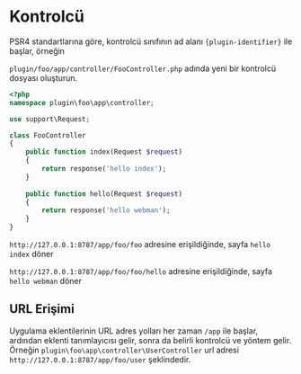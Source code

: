 # Kontrolcü

PSR4 standartlarına göre, kontrolcü sınıfının ad alanı `{plugin-identifier}` ile başlar, örneğin

`plugin/foo/app/controller/FooController.php` adında yeni bir kontrolcü dosyası oluşturun.

```php
<?php
namespace plugin\foo\app\controller;

use support\Request;

class FooController
{
    public function index(Request $request)
    {
        return response('hello index');
    }
    
    public function hello(Request $request)
    {
        return response('hello webman');
    }
}
```

`http://127.0.0.1:8787/app/foo/foo` adresine erişildiğinde, sayfa `hello index` döner

`http://127.0.0.1:8787/app/foo/foo/hello` adresine erişildiğinde, sayfa `hello webman` döner


## URL Erişimi
Uygulama eklentilerinin URL adres yolları her zaman `/app` ile başlar, ardından eklenti tanımlayıcısı gelir, sonra da belirli kontrolcü ve yöntem gelir.
Örneğin `plugin\foo\app\controller\UserController` url adresi `http://127.0.0.1:8787/app/foo/user` şeklindedir.
